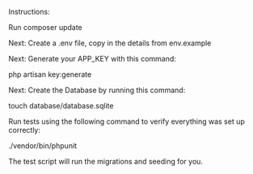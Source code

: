 Instructions:

Run composer update

Next: Create a .env file, copy in the details from env.example

Next: Generate your APP_KEY with this command:

php artisan key:generate

Next: Create the Database by running this command:

touch database/database.sqlite

Run tests using the following command to verify everything was set up correctly:

./vendor/bin/phpunit

The test script will run the migrations and seeding for you.



